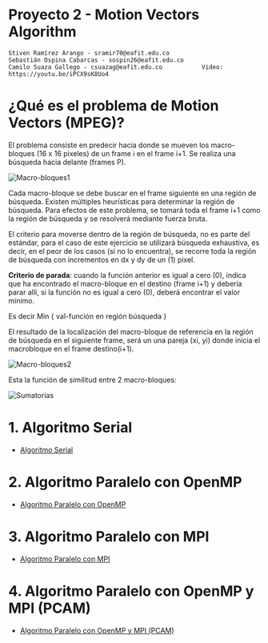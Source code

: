 # Proyecto 2 - Motion Vectors Algorithm

    Stiven Ramírez Arango - sramir70@eafit.edu.co
    Sebastián Ospina Cabarcas - sospin26@eafit.edu.co
    Camilo Suaza Gallego - csuazag@eafit.edu.co           Video: https://youtu.be/iPCX9sK8Uo4

# ¿Qué es el problema de Motion Vectors (MPEG)?

El problema consiste en predecir hacia donde se mueven los macro-bloques (16 x 16 pixeles) de un frame i en el frame i+1. Se realiza una búsqueda hacia delante (frames P).

![Macro-bloques1](macro-bloques1.png?raw=true?style=centerme "Macro-bloques1")

Cada macro-bloque se debe buscar en el frame siguiente en una región de búsqueda. Existen múltiples heurísticas para determinar la región de búsqueda. Para efectos de este problema, se tomará toda el frame i+1 como la región de búsqueda y se resolverá mediante fuerza bruta.

El criterio para moverse dentro de la región de búsqueda, no es parte del estándar, para el caso de este ejercicio se utilizará búsqueda exhaustiva, es decir, en el peor de los casos (si no lo encuentra), se recorre toda la región de búsqueda con incrementos en dx y dy de un (1) pixel.

**Criterio de parada**: cuando la función anterior es igual a cero (0), indica que ha encontrado el macro-bloque en el destino (frame i+1) y debería parar allí, si la función no es igual a cero (0), deberá encontrar el valor mínimo. 

Es decir Min { val-función en región búsqueda }

El resultado de la localización del macro-bloque de referencia en la región de búsqueda en el siguiente frame, será un una pareja (xi, yi) donde inicia el macrobloque en el frame destino(i+1).

![Macro-bloques2](macro-bloques2.png?raw=true?style=centerme "Macro-bloques2")

Esta la función de similitud entre 2 macro-bloques:

![Sumatorias](sumatorias.png?raw=true?style=centerme "Sumatorias")

# 1. Algoritmo Serial

* [Algoritmo Serial](serial.md)

# 2. Algoritmo Paralelo con OpenMP

* [Algoritmo Paralelo con OpenMP](openmp.md)

# 3. Algoritmo Paralelo con MPI

* [Algoritmo Paralelo con MPI](mpi.md)

# 4. Algoritmo Paralelo con OpenMP y MPI (PCAM)

* [Algoritmo Paralelo con OpenMP y MPI (PCAM)](pcam.md)

